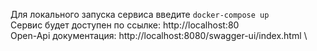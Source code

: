 Для локального запуска сервиса введите `docker-compose up`\
Сервис будет доступен по ссылке: http://localhost:80 \
Open-Api документация: http://localhost:8080/swagger-ui/index.html \
